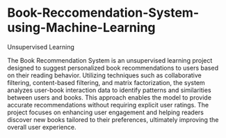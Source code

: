 # Book-Reccomendation-System-using-Machine-Learning
Unsupervised Learning

The Book Recommendation System is an unsupervised learning project designed to suggest personalized book recommendations to users based on their reading behavior. Utilizing techniques such as collaborative filtering, content-based filtering, and matrix factorization, the system analyzes user-book interaction data to identify patterns and similarities between users and books. This approach enables the model to provide accurate recommendations without requiring explicit user ratings. The project focuses on enhancing user engagement and helping readers discover new books tailored to their preferences, ultimately improving the overall user experience.
